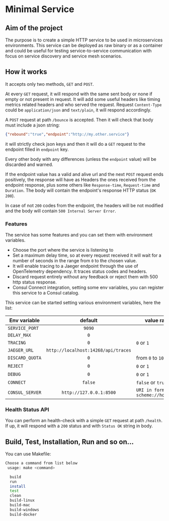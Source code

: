 Minimal Service
=======

## Aim of the project

The purpose is to create a simple HTTP service to be used in microservices environments.
This service can be deployed as raw binary or as a container and could be useful for testing service-to-service communication with focus on service discovery and service mesh scenarios.

## How it works

It accepts only two methods, `GET` and `POST`.

At every `GET` request, it will respond with the same sent body or none if empty or not present in request. It will add some useful headers like timing metrics related headers and who served the request.
Request `Content-Type` could be `application/json` and `text/plain`, it will respond accordingly.

A `POST` request at path `/bounce` is accepted. Then it will check that body must include a json string:

```json
{"rebound":"true","endpoint":"http://my.other.service"}
```

it will strictly check json keys and then it will do a `GET` request to the endpoint filled in `endpoint` key.

Every other body with any differences (unless the `endpoint` value) will be discarded and warned.

If the endpoint value has a valid and alive url and the next `POST` request ends positively, the response will have as Headers the ones received from the endpoint response, plus some others like `Response-time`, `Request-time` and `Duration`. 
The body will contain the endpoint's response HTTP status (`OK 200`).

In case of not `200` codes from the endpoint, the headers will be not modified and the body will contain `500 Internal Server Error`.

### Features

The service has some features and you can set them with environment variables.

- Choose the port where the service is listening to
- Set a maximum delay time, so at every request received it will wait for a number of seconds in the range from `0` to the chosen value.
- It will enable tracing to a Jaeger endpoint through the use of OpenTelemetry dependency. It traces status codes and headers.
- Discard request entirely without any feedback or reject them with 500 http status response.
- Consul Connect integration, setting some env variables, you can register this service to a Consul catalog.

This service can be started setting various environment variables, here the list:

| Env variable | default |value range|
| ------------------- |:-----:|----|
|`SERVICE_PORT` | `9090`||
|`DELAY_MAX`|`0`|
|`TRACING`|`0`| `0` or `1`| 
|`JAEGER_URL`| `http://localhost:14268/api/traces`||
|`DISCARD_QUOTA`|`0`|from `0` to `100`|
|`REJECT`|`0`| `0` or `1`| 
|`DEBUG`|`0`| `0` or `1`| 
|`CONNECT`|`false`| `false` or `true`| 
|`CONSUL_SERVER`|`http://127.0.0.1:8500`| `URI in form scheme://host:port` | 

### Health Status API

You can perform an health-check with a simple `GET` request at path `/health`.
If up, it will respond with a `200` status and with `Status OK` string in body.

## Build, Test, Installation, Run and so on...

You can use Makefile:

```bash
Choose a command from list below
 usage: make <command>

  build
  run
  install
  test
  clean
  build-linux
  build-mac
  build-windows
  build-docker
```


